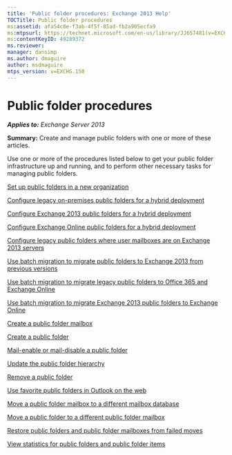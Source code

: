 ```yaml
---
title: 'Public folder procedures: Exchange 2013 Help'
TOCTitle: Public folder procedures
ms:assetid: afa54c8e-f3ab-4f5f-85ad-fb2a905ecfa9
ms:mtpsurl: https://technet.microsoft.com/en-us/library/JJ657481(v=EXCHG.150)
ms:contentKeyID: 49289372
ms.reviewer: 
manager: dansimp
ms.author: dmaguire
author: msdmaguire
mtps_version: v=EXCHG.150
---
```


# Public folder procedures

_**Applies to:** Exchange Server 2013_

**Summary:** Create and manage public folders with one or more of these articles.

Use one or more of the procedures listed below to get your public folder infrastructure up and running, and to perform other necessary tasks for managing public folders.

[Set up public folders in a new organization](https://docs.microsoft.com/en-us/exchange/collaboration-exo/public-folders/set-up-public-folders)

[Configure legacy on-premises public folders for a hybrid deployment](https://docs.microsoft.com/en-us/exchange/collaboration-exo/public-folders/set-up-legacy-hybrid-public-folders)

[Configure Exchange 2013 public folders for a hybrid deployment](https://docs.microsoft.com/en-us/exchange/collaboration-exo/public-folders/set-up-modern-hybrid-public-folders)

[Configure Exchange Online public folders for a hybrid deployment](https://docs.microsoft.com/en-us/exchange/collaboration-exo/public-folders/set-up-exo-hybrid-public-folders)

[Configure legacy public folders where user mailboxes are on Exchange 2013 servers](configure-legacy-public-folders-where-user-mailboxes-are-on-exchange-2013-servers-exchange-2013-help.md)

[Use batch migration to migrate public folders to Exchange 2013 from previous versions](use-batch-migration-to-migrate-public-folders-to-exchange-2013-from-previous-versions-exchange-2013-help.md)

[Use batch migration to migrate legacy public folders to Office 365 and Exchange Online](https://docs.microsoft.com/exchange/collaboration-exo/public-folders/batch-migration-of-legacy-public-folders)

[Use batch migration to migrate Exchange 2013 public folders to Exchange Online](https://docs.microsoft.com/exchange/collaboration/public-folders/migrate-to-exchange-online)

[Create a public folder mailbox](https://docs.microsoft.com/en-us/exchange/collaboration-exo/public-folders/create-public-folder-mailbox)

[Create a public folder](https://docs.microsoft.com/en-us/exchange/collaboration-exo/public-folders/create-public-folder)

[Mail-enable or mail-disable a public folder](https://docs.microsoft.com/en-us/exchange/collaboration-exo/public-folders/enable-or-disable-mail-for-public-folder)

[Update the public folder hierarchy](https://docs.microsoft.com/en-us/exchange/collaboration-exo/public-folders/update-public-folder-hierarchy)

[Remove a public folder](https://docs.microsoft.com/en-us/exchange/collaboration-exo/public-folders/remove-public-folder)

[Use favorite public folders in Outlook on the web](https://docs.microsoft.com/en-us/exchange/collaboration-exo/public-folders/use-favorite-public-folders)

[Move a public folder mailbox to a different mailbox database](move-a-public-folder-mailbox-to-a-different-mailbox-database-exchange-2013-help.md)

[Move a public folder to a different public folder mailbox](move-a-public-folder-to-a-different-public-folder-mailbox-exchange-2013-help.md)

[Restore public folders and public folder mailboxes from failed moves](restore-public-folders-and-public-folder-mailboxes-from-failed-moves-exchange-2013-help.md)

[View statistics for public folders and public folder items](https://docs.microsoft.com/en-us/exchange/collaboration-exo/public-folders/view-public-folder-statistics)
